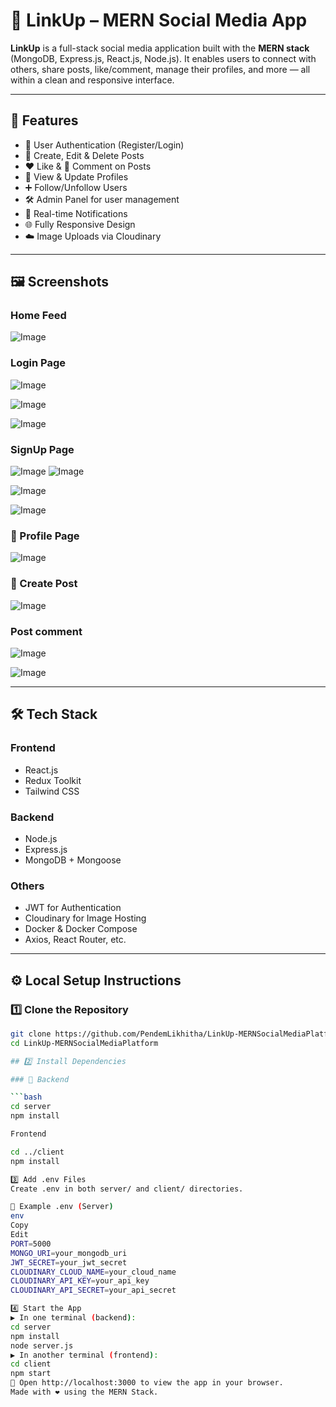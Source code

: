 # 🔗 LinkUp – MERN Social Media App

**LinkUp** is a full-stack social media application built with the **MERN stack** (MongoDB, Express.js, React.js, Node.js). It enables users to connect with others, share posts, like/comment, manage their profiles, and more — all within a clean and responsive interface.

---

## 🚀 Features

- 🔐 User Authentication (Register/Login)
- 📝 Create, Edit & Delete Posts
- ❤️ Like & 💬 Comment on Posts
- 👤 View & Update Profiles
- ➕ Follow/Unfollow Users
- 🛠️ Admin Panel for user management
- 🧾 Real-time Notifications
- 🌐 Fully Responsive Design
- ☁️ Image Uploads via Cloudinary

---

## 🖼️ Screenshots

### Home Feed
![Image](https://github.com/user-attachments/assets/8f9bb264-bdcd-4393-be3d-1b71de9a59c1)

### Login Page

![Image](https://github.com/user-attachments/assets/bb49497c-678e-42af-bf34-2a43e44367be)

![Image](https://github.com/user-attachments/assets/04fe37c2-209c-407b-8630-381332015604)

![Image](https://github.com/user-attachments/assets/93042c26-40fc-456c-95d3-1c36aa9adfe3)


### SignUp Page

![Image](https://github.com/user-attachments/assets/fbf7d6b2-eeb0-4a73-a71b-172fb8574961)
![Image](https://github.com/user-attachments/assets/33bda02b-1278-4d1d-b1ff-c58991e5a536)

![Image](https://github.com/user-attachments/assets/851a23f9-599c-469d-be99-8aafac887933)

![Image](https://github.com/user-attachments/assets/70d81a77-b6f0-434b-9aaf-4458090746b9)

### 👤 Profile Page

![Image](https://github.com/user-attachments/assets/b7f1d838-21d0-4517-9d52-a7ba6374b437)

### 📝 Create Post

![Image](https://github.com/user-attachments/assets/514f0656-058b-4380-87c3-6606a0f38a48)

### Post comment

![Image](https://github.com/user-attachments/assets/17452367-4721-4113-9009-95b4255bd8cc)

![Image](https://github.com/user-attachments/assets/663e0546-71af-432f-a5ce-5e8d3afc5ff0)


---

## 🛠️ Tech Stack

### Frontend
- React.js
- Redux Toolkit
- Tailwind CSS

### Backend
- Node.js
- Express.js
- MongoDB + Mongoose

### Others
- JWT for Authentication
- Cloudinary for Image Hosting
- Docker & Docker Compose
- Axios, React Router, etc.

---

## ⚙️ Local Setup Instructions

### 1️⃣ Clone the Repository

```bash
git clone https://github.com/PendemLikhitha/LinkUp-MERNSocialMediaPlatform.git
cd LinkUp-MERNSocialMediaPlatform

## 2️⃣ Install Dependencies

### 🔧 Backend

```bash
cd server
npm install

Frontend

cd ../client
npm install

3️⃣ Add .env Files
Create .env in both server/ and client/ directories.

📄 Example .env (Server)
env
Copy
Edit
PORT=5000
MONGO_URI=your_mongodb_uri
JWT_SECRET=your_jwt_secret
CLOUDINARY_CLOUD_NAME=your_cloud_name
CLOUDINARY_API_KEY=your_api_key
CLOUDINARY_API_SECRET=your_api_secret

4️⃣ Start the App
▶️ In one terminal (backend):
cd server
npm install
node server.js
▶️ In another terminal (frontend):
cd client
npm start
🔗 Open http://localhost:3000 to view the app in your browser.
Made with ❤️ using the MERN Stack.

